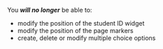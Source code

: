 You _**will no longer**_ be able to:

+ modify the position of the student ID widget
+ modify the position of the page markers
+ create, delete or modify multiple choice options